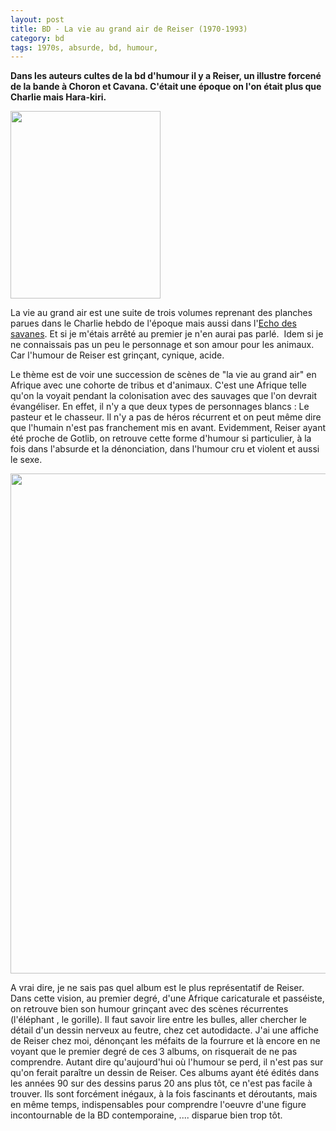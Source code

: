 ```yaml
---
layout: post
title: BD - La vie au grand air de Reiser (1970-1993)
category: bd
tags: 1970s, absurde, bd, humour, 
---
```

**Dans les auteurs cultes de la bd d'humour il y a Reiser, un illustre forcené de la bande à Choron et Cavana. C'était une époque on l'on était plus que Charlie mais Hara-kiri.**

<img class="alignleft size-medium wp-image-22070" src="https://cheziceman.files.wordpress.com/2018/01/reiservie0.jpg?w=240" alt="" width="240" height="300" />

La vie au grand air est une suite de trois volumes reprenant des planches parues dans le Charlie hebdo de l'époque mais aussi dans l'<a href="https://fr.wikipedia.org/wiki/L%27Écho_des_savanes">Echo des savanes</a>. Et si je m'étais arrêté au premier je n'en aurai pas parlé.  Idem si je ne connaissais pas un peu le personnage et son amour pour les animaux.  Car l'humour de Reiser est grinçant, cynique, acide.

Le thème est de voir une succession de scènes de "la vie au grand air" en Afrique avec une cohorte de tribus et d'animaux. C'est une Afrique telle qu'on la voyait pendant la colonisation avec des sauvages que l'on devrait évangéliser. En effet, il n'y a que deux types de personnages blancs : Le pasteur et le chasseur. Il n'y a pas de héros récurrent et on peut même dire que l'humain n'est pas franchement mis en avant. Evidemment, Reiser ayant été proche de Gotlib, on retrouve cette forme d'humour si particulier, à la fois dans l'absurde et la dénonciation, dans l'humour cru et violent et aussi le sexe.

<img class="aligncenter size-full wp-image-22071" src="https://cheziceman.files.wordpress.com/2018/01/reiservie1.jpg" alt="" width="615" height="800" />

A vrai dire, je ne sais pas quel album est le plus représentatif de Reiser. Dans cette vision, au premier degré, d'une Afrique caricaturale et passéiste, on retrouve bien son humour grinçant avec des scènes récurrentes (l'éléphant , le gorille). Il faut savoir lire entre les bulles, aller chercher le détail d'un dessin nerveux au feutre, chez cet autodidacte. J'ai une affiche de Reiser chez moi, dénonçant les méfaits de la fourrure et là encore en ne voyant que le premier degré de ces 3 albums, on risquerait de ne pas comprendre. Autant dire qu'aujourd'hui où l'humour se perd, il n'est pas sur qu'on ferait paraître un dessin de Reiser. Ces albums ayant été édités dans les années 90 sur des dessins parus 20 ans plus tôt, ce n'est pas facile à trouver. Ils sont forcément inégaux, à la fois fascinants et déroutants, mais en même temps, indispensables pour comprendre l'oeuvre d'une figure incontournable de la BD contemporaine, .... disparue bien trop tôt.
